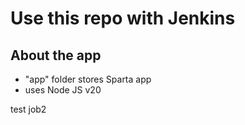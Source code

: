 # Use this repo with Jenkins

## About the app
- "app" folder stores Sparta app
- uses Node JS v20

test job2
